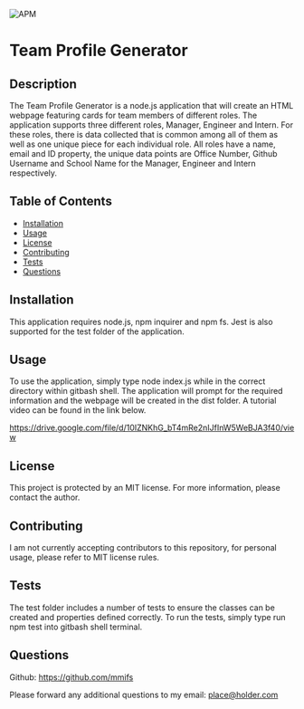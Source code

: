 ![APM](https://img.shields.io/apm/l/vim-mode?style=plastic)
# Team Profile Generator 

## Description

The Team Profile Generator is a node.js application that will create an HTML webpage featuring cards for team members of different roles. The application supports three different roles, Manager, Engineer and Intern. For these roles, there is data collected that is common among all of them as well as one unique piece for each individual role. All roles have a name, email and ID property, the unique data points are Office Number, Github Username and School Name for the Manager, Engineer and Intern respectively.

## Table of Contents

* [Installation](#installation)
* [Usage](#usage)
* [License](#license)
* [Contributing](#contributing)
* [Tests](#tests)
* [Questions](#questions)


## Installation

This application requires node.js, npm inquirer and npm fs. Jest is also supported for the test folder of the application.


## Usage

To use the application, simply type node index.js while in the correct directory within gitbash shell. The application will prompt for the required information and the webpage will be created in the dist folder. A tutorial video can be found in the link below.

https://drive.google.com/file/d/10IZNKhG_bT4mRe2nIJfInW5WeBJA3f40/view


## License

This project is protected by an MIT license. For more information, please contact the author.


## Contributing

I am not currently accepting contributors to this repository, for personal usage, please refer to MIT license rules.


## Tests

The test folder includes a number of tests to ensure the classes can be created and properties defined correctly. To run the tests, simply type run npm test into gitbash shell terminal.


## Questions

Github: https://github.com/mmifs

Please forward any additional questions to my email: place@holder.com